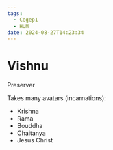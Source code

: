 ```yaml
---
tags:
  - Cegep1
  - HUM
date: 2024-08-27T14:23:34
---
```


# Vishnu

Preserver

Takes many avatars (incarnations):

- Krishna
- Rama
- Bouddha
- Chaitanya
- Jesus Christ
